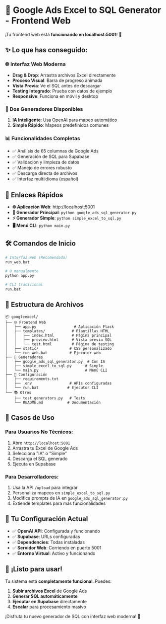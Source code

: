 # 🚀 Google Ads Excel to SQL Generator - Frontend Web

¡Tu frontend web está **funcionando en localhost:5001**! 🎉

## ✨ Lo que has conseguido:

### 🌐 **Interfaz Web Moderna**
- **Drag & Drop**: Arrastra archivos Excel directamente
- **Proceso Visual**: Barra de progreso animada
- **Vista Previa**: Ve el SQL antes de descargar
- **Testing Integrado**: Prueba con datos de ejemplo
- **Responsive**: Funciona en móvil y desktop

### 🤖 **Dos Generadores Disponibles**
1. **IA Inteligente**: Usa OpenAI para mapeo automático
2. **Simple Rápido**: Mapeos predefinidos comunes

### 📊 **Funcionalidades Completas**
- ✅ Análisis de 65 columnas de Google Ads
- ✅ Generación de SQL para Supabase
- ✅ Validación y limpieza de datos
- ✅ Manejo de errores robusto
- ✅ Descarga directa de archivos
- ✅ Interfaz multiidioma (español)

## 🔗 **Enlaces Rápidos**

- **🌐 Aplicación Web**: http://localhost:5001
- **📝 Generador Principal**: `python google_ads_sql_generator.py`
- **⚡ Generador Simple**: `python simple_excel_to_sql.py`
- **🖥️ Menú CLI**: `python main.py`

## 🛠️ **Comandos de Inicio**

```bash
# Interfaz Web (Recomendado)
run_web.bat

# O manualmente
python app.py

# CLI tradicional
run.bat
```

## 📁 **Estructura de Archivos**

```
📦 googleexcel/
├── 🌐 Frontend Web
│   ├── app.py                 # Aplicación Flask
│   ├── templates/            # Plantillas HTML
│   │   ├── index.html        # Página principal
│   │   ├── preview.html      # Vista previa SQL
│   │   └── test.html         # Página de testing
│   ├── static/              # CSS personalizado
│   └── run_web.bat          # Ejecutor web
├── 🤖 Generadores
│   ├── google_ads_sql_generator.py  # Con IA
│   ├── simple_excel_to_sql.py      # Simple
│   └── main.py                     # Menú CLI
├── 🔧 Configuración
│   ├── requirements.txt
│   ├── .env                 # APIs configuradas
│   └── run.bat             # Ejecutor CLI
└── 📚 Otros
    ├── test_generators.py   # Tests
    └── README.md           # Documentación
```

## 🎯 **Casos de Uso**

### Para Usuarios No Técnicos:
1. Abre `http://localhost:5001`
2. Arrastra tu Excel de Google Ads
3. Selecciona "IA" o "Simple"
4. Descarga el SQL generado
5. Ejecuta en Supabase

### Para Desarrolladores:
1. Usa la API `/upload` para integrar
2. Personaliza mapeos en `simple_excel_to_sql.py`
3. Modifica prompts de IA en `google_ads_sql_generator.py`
4. Extiende templates para más funcionalidades

## 🔑 **Tu Configuración Actual**

- ✅ **OpenAI API**: Configurada y funcionando
- ✅ **Supabase**: URLs configuradas
- ✅ **Dependencies**: Todas instaladas
- ✅ **Servidor Web**: Corriendo en puerto 5001
- ✅ **Entorno Virtual**: Activo y funcionando

## 🎉 **¡Listo para usar!**

Tu sistema está **completamente funcional**. Puedes:

1. **Subir archivos Excel** de Google Ads
2. **Generar SQL automáticamente** 
3. **Ejecutar en Supabase** directamente
4. **Escalar** para procesamiento masivo

¡Disfruta tu nuevo generador de SQL con interfaz web moderna! 🚀
